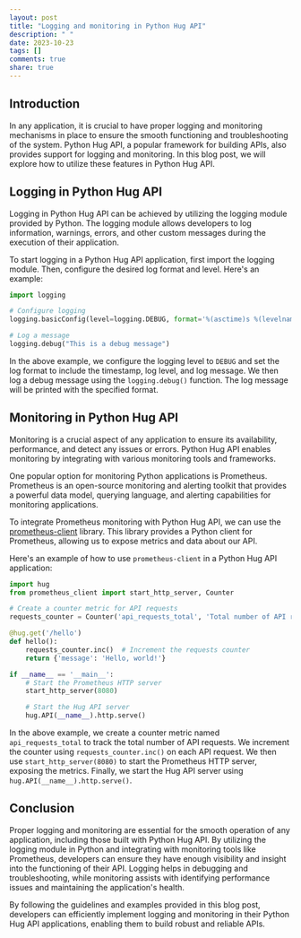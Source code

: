 ```yaml
---
layout: post
title: "Logging and monitoring in Python Hug API"
description: " "
date: 2023-10-23
tags: []
comments: true
share: true
---
```


## Introduction
In any application, it is crucial to have proper logging and monitoring mechanisms in place to ensure the smooth functioning and troubleshooting of the system. Python Hug API, a popular framework for building APIs, also provides support for logging and monitoring. In this blog post, we will explore how to utilize these features in Python Hug API.

## Logging in Python Hug API
Logging in Python Hug API can be achieved by utilizing the logging module provided by Python. The logging module allows developers to log information, warnings, errors, and other custom messages during the execution of their application.

To start logging in a Python Hug API application, first import the logging module. Then, configure the desired log format and level. Here's an example:

```python
import logging

# Configure logging
logging.basicConfig(level=logging.DEBUG, format='%(asctime)s %(levelname)s %(message)s')

# Log a message
logging.debug("This is a debug message")
```

In the above example, we configure the logging level to `DEBUG` and set the log format to include the timestamp, log level, and log message. We then log a debug message using the `logging.debug()` function. The log message will be printed with the specified format.

## Monitoring in Python Hug API
Monitoring is a crucial aspect of any application to ensure its availability, performance, and detect any issues or errors. Python Hug API enables monitoring by integrating with various monitoring tools and frameworks.

One popular option for monitoring Python applications is Prometheus. Prometheus is an open-source monitoring and alerting toolkit that provides a powerful data model, querying language, and alerting capabilities for monitoring applications.

To integrate Prometheus monitoring with Python Hug API, we can use the [prometheus-client](https://github.com/prometheus/client_python) library. This library provides a Python client for Prometheus, allowing us to expose metrics and data about our API.

Here's an example of how to use `prometheus-client` in a Python Hug API application:

```python
import hug
from prometheus_client import start_http_server, Counter

# Create a counter metric for API requests
requests_counter = Counter('api_requests_total', 'Total number of API requests')

@hug.get('/hello')
def hello():
    requests_counter.inc()  # Increment the requests counter
    return {'message': 'Hello, world!'}

if __name__ == '__main__':
    # Start the Prometheus HTTP server
    start_http_server(8080)

    # Start the Hug API server
    hug.API(__name__).http.serve()
```

In the above example, we create a counter metric named `api_requests_total` to track the total number of API requests. We increment the counter using `requests_counter.inc()` on each API request. We then use `start_http_server(8080)` to start the Prometheus HTTP server, exposing the metrics. Finally, we start the Hug API server using `hug.API(__name__).http.serve()`.

## Conclusion
Proper logging and monitoring are essential for the smooth operation of any application, including those built with Python Hug API. By utilizing the logging module in Python and integrating with monitoring tools like Prometheus, developers can ensure they have enough visibility and insight into the functioning of their API. Logging helps in debugging and troubleshooting, while monitoring assists with identifying performance issues and maintaining the application's health.

By following the guidelines and examples provided in this blog post, developers can efficiently implement logging and monitoring in their Python Hug API applications, enabling them to build robust and reliable APIs.